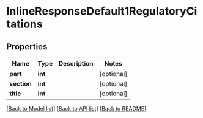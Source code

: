 # InlineResponseDefault1RegulatoryCitations

## Properties
Name | Type | Description | Notes
------------ | ------------- | ------------- | -------------
**part** | **int** |  | [optional]
**section** | **int** |  | [optional]
**title** | **int** |  | [optional]

[[Back to Model list]](../README.md#documentation-for-models) [[Back to API list]](../README.md#documentation-for-api-endpoints) [[Back to README]](../README.md)

